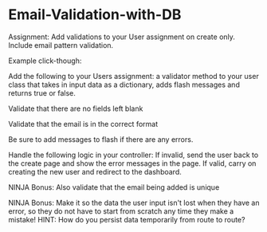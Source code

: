 # Email-Validation-with-DB

Assignment: Add validations to your User assignment on create only. Include email pattern validation.


Example click-though:

Add the following to your Users assignment: a validator method to your user class that takes in input data as a dictionary, adds flash messages and returns true or false.

Validate that there are no fields left blank

Validate that the email is in the correct format

Be sure to add messages to flash if there are any errors.

Handle the following logic in your controller: If invalid, send the user back to the create page and show the error messages in the page. If valid, carry on creating the new user and redirect to the dashboard.

NINJA Bonus: Also validate that the email being added is unique

NINJA Bonus: Make it so the data the user input isn't lost when they have an error, so they do not have to start from scratch any time they make a mistake! HINT: How do you persist data temporarily from route to route?
